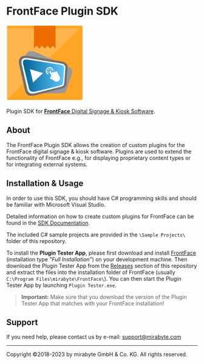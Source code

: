 # FrontFace Plugin SDK

![FrontFace Plugin](Documentation/pluginicon.png)

Plugin SDK for [**FrontFace** Digital Signage &amp; Kiosk Software](https://www.mirabyte.com/en/frontface/).

## About

The FrontFace Plugin SDK allows the creation of custom plugins for the FrontFace digital signage & kiosk software. Plugins are used to extend the functionality of FrontFace e.g., for displaying proprietary content types or for integrating external systems.

## Installation & Usage

In order to use this SDK, you should have C# programming skills and should be familiar with Microsoft Visual Studio.

Detailed information on how to create custom plugins for FrontFace can be found in the [SDK Documentation](Documentation/Documentation.md).

The included C# sample projects are provided in the ``\Sample Projects\`` folder of this repository.

To install the **Plugin Tester App**, please first download and install [FrontFace](https://www.mirabyte.com/en/frontface/download.html) (installation type *"Full Installation"*) on your development machine. Then download the Plugin Tester App from the [Releases](https://github.com/mirabyte/FrontFacePluginSDK/releases) section of this repository and extract the files into the installation folder of FrontFace (usually ``C:\Program Files\mirabyte\FrontFace\``). You can then start the Plugin Tester App by launching ``Plugin Tester.exe``.

> **Important:** Make sure that you download the version of the Plugin Tester App that matches with your FrontFace installation!

## Support

If you need help, please contact us by e-mail: <support@mirabyte.com>


---
Copyright ©2018-2023 by mirabyte GmbH & Co. KG. All rights reserved.